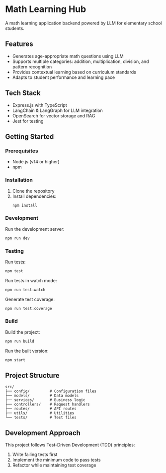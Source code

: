# Math Learning Hub

A math learning application backend powered by LLM for elementary school students.

## Features

-   Generates age-appropriate math questions using LLM
-   Supports multiple categories: addition, multiplication, division, and pattern recognition
-   Provides contextual learning based on curriculum standards
-   Adapts to student performance and learning pace

## Tech Stack

-   Express.js with TypeScript
-   LangChain & LangGraph for LLM integration
-   OpenSearch for vector storage and RAG
-   Jest for testing

## Getting Started

### Prerequisites

-   Node.js (v14 or higher)
-   npm

### Installation

1. Clone the repository
2. Install dependencies:
    ```bash
    npm install
    ```

### Development

Run the development server:

```bash
npm run dev
```

### Testing

Run tests:

```bash
npm test
```

Run tests in watch mode:

```bash
npm run test:watch
```

Generate test coverage:

```bash
npm run test:coverage
```

### Build

Build the project:

```bash
npm run build
```

Run the built version:

```bash
npm start
```

## Project Structure

```
src/
├── config/         # Configuration files
├── models/         # Data models
├── services/       # Business logic
├── controllers/    # Request handlers
├── routes/         # API routes
├── utils/          # Utilities
└── tests/          # Test files
```

## Development Approach

This project follows Test-Driven Development (TDD) principles:

1. Write failing tests first
2. Implement the minimum code to pass tests
3. Refactor while maintaining test coverage
